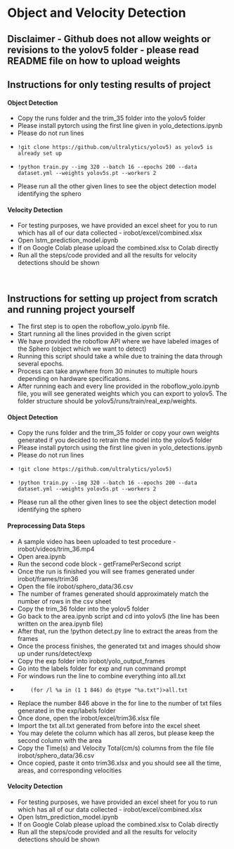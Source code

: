 # Object and Velocity Detection

## Disclaimer - Github does not allow weights or revisions to the yolov5 folder - please read README file on how to upload weights

## Instructions for only testing results of project

#### Object Detection
- Copy the runs folder and the trim_35 folder into the yolov5 folder
- Please install pytorch using the first line given in yolo_detections.ipynb
- Please do not run lines 
-     !git clone https://github.com/ultralytics/yolov5) as yolov5 is already set up
-     !python train.py --img 320 --batch 16 --epochs 200 --data dataset.yml --weights yolov5s.pt --workers 2
- Please run all the other given lines to see the object detection model identifying the sphero

#### Velocity Detection
- For testing purposes, we have provided an excel sheet for you to run which has all of our data collected - irobot/excel/combined.xlsx
- Open lstm_prediction_model.ipynb
- If on Google Colab please upload the combined.xlsx to Colab directly
- Run all the steps/code provided and all the results for velocity detections should be shown




&nbsp;
&nbsp;
&nbsp;
&nbsp;



## Instructions for setting up project from scratch and running project yourself

- The first step is to open the roboflow_yolo.ipynb file.
- Start running all the lines provided in the given script
- We have provided the roboflow API where we have labeled images of the Sphero (object which we want to detect)
- Running this script should take a while due to training the data through several epochs.
- Process can take anywhere from 30 minutes to multiple hours depending on hardware specifications.
- After running each and every line provided in the roboflow_yolo.ipynb file, you will see generated weights which you can export to yolov5. The folder structure should be yolov5/runs/train/real_exp/weights.

#### Object Detection
- Copy the runs folder and the trim_35 folder or copy your own weights generated if you decided to retrain the model into the yolov5 folder
- Please install pytorch using the first line given in yolo_detections.ipynb
- Please do not run lines 
-     !git clone https://github.com/ultralytics/yolov5) 
-     !python train.py --img 320 --batch 16 --epochs 200 --data dataset.yml --weights yolov5s.pt --workers 2
- Please run all the other given lines to see the object detection model identifying the sphero

#### Preprocessing Data Steps
- A sample video has been uploaded to test procedure - irobot/videos/trim_36.mp4
- Open area.ipynb
- Run the second code block - getFramePerSecond script
- Once the run is finished you will see frames generated under irobot/frames/trim36
- Open the file irobot/sphero_data/36.csv
- The number of frames generated should approximately match the number of rows in the csv sheet
- Copy the trim_36 folder into the yolov5 folder
- Go back to the area.ipynb script and cd into yolov5 (the line has been written on the area.ipynb file)
- After that, run the !python detect.py line to extract the areas from the frames
- Once the process finishes, the generated txt and images should show up under runs/detect/exp
- Copy the exp folder into irobot/yolo_output_frames
- Go into the labels folder for exp and run command prompt
- For windows run the line to combine everything into all.txt
-         (for /l %a in (1 1 846) do @type "%a.txt")>all.txt
- Replace the number 846 above in the for line to the number of txt files generated in the exp/labels folder
- Once done, open the irobot/excel/trim36.xlsx file
- Import the txt all.txt generated from before into the excel sheet
- You may delete the column which has all zeros, but please keep the second column with the area
- Copy the Time(s) and Velocity Total(cm/s) columns from the file file irobot/sphero_data/36.csv
- Once copied, paste it onto trim36.xlsx and you should see all the time, areas, and corresponding velocities

#### Velocity Detection
- For testing purposes, we have provided an excel sheet for you to run which has all of our data collected - irobot/excel/combined.xlsx
- Open lstm_prediction_model.ipynb
- If on Google Colab please upload the combined.xlsx to Colab directly
- Run all the steps/code provided and all the results for velocity detections should be shown
